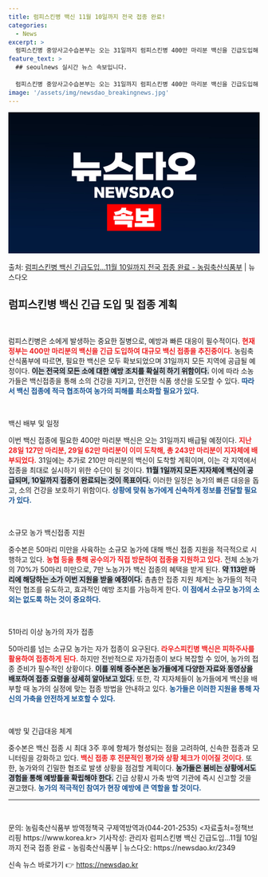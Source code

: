 ```yaml
---
title: 럼피스킨병 백신 11월 10일까지 전국 접종 완료!
categories:
  - News
excerpt: >
  럼피스킨병 중앙사고수습본부는 오는 31일까지 럼피스킨병 400만 마리분 백신을 긴급도입해 전국 모든 소에 대…
feature_text: >
  ## seoulnews 실시간 뉴스 속보입니다.

  럼피스킨병 중앙사고수습본부는 오는 31일까지 럼피스킨병 400만 마리분 백신을 긴급도입해 전국 모든 소에 대…
image: '/assets/img/newsdao_breakingnews.jpg'
---
```


![뉴스다오 속보](/assets/img/newsdao_breakingnews.jpg)

<p>출처: <a href="https://newsdao.kr/2349" rel="dofollow">럼피스킨병 백신 긴급도입…11월 10일까지 전국 접종 완료 - 농림축산식품부</a> | 뉴스다오</p>

<h2 data-ke-size="size26">럼피스킨병 백신 긴급 도입 및 접종 계획</h2>

<p data-ke-size="size16">&nbsp;</p>

럼피스킨병은 소에게 발생하는 중요한 질병으로, 예방과 빠른 대응이 필수적이다. <b><span style="color: #ee2323;">현재 정부는 400만 마리분의 백신을 긴급 도입하여 대규모 백신 접종을 추진중이다.</span></b> 농림축산식품부에 따르면, 필요한 백신은 모두 확보되었으며 31일까지 모든 지역에 공급될 예정이다. <b><span style="background-color: #21538527;">이는 전국의 모든 소에 대한 예방 조치를 확실히 하기 위함이다.</span></b> 이에 따라 소농가들은 백신접종을 통해 소의 건강을 지키고, 안전한 식품 생산을 도모할 수 있다. <b><span style="color: #1a5490;">따라서 백신 접종에 적극 협조하여 농가의 피해를 최소화할 필요가 있다.</span></b>

<p data-ke-size="size16">&nbsp;</p>

백신 배부 및 일정

이번 백신 접종에 필요한 400만 마리분 백신은 오는 31일까지 배급될 예정이다. <b><span style="color: #ee2323;">지난 28일 127만 마리분, 29일 62만 마리분이 이미 도착해, 총 243만 마리분이 지자체에 배부되었다.</span></b> 31일에는 추가로 210만 마리분의 백신이 도착할 계획이며, 이는 각 지역에서 접종을 최대로 실시하기 위한 수단이 될 것이다. <b><span style="background-color: #21538527;">11월 1일까지 모든 지자체에 백신이 공급되며, 10일까지 접종이 완료되는 것이 목표이다.</span></b> 이러한 일정은 농가의 빠른 대응을 돕고, 소의 건강을 보호하기 위함이다. <b><span style="color: #1a5490;">상황에 맞춰 농가에게 신속하게 정보를 전달할 필요가 있다.</span></b>

<p data-ke-size="size16">&nbsp;</p>

소규모 농가 백신접종 지원

중수본은 50마리 미만을 사육하는 소규모 농가에 대해 백신 접종 지원을 적극적으로 시행하고 있다. <b><span style="color: #ee2323;">농협 등을 통해 공수의가 직접 방문하여 접종을 지원하고 있다.</span></b> 전체 소농가의 70%가 50마리 미만으로, 7만 노농가가 백신 접종의 혜택을 받게 된다. <b><span style="background-color: #21538527;">약 113만 마리에 해당하는 소가 이번 지원을 받을 예정이다.</span></b> 촘촘한 접종 지원 체계는 농가들의 적극적인 협조를 유도하고, 효과적인 예방 조치를 가능하게 한다. <b><span style="color: #1a5490;">이 점에서 소규모 농가의 소외는 없도록 하는 것이 중요하다.</span></b>

<p data-ke-size="size16">&nbsp;</p>

51마리 이상 농가의 자가 접종 

50마리를 넘는 소규모 농가는 자가 접종이 요구된다. <b><span style="color: #ee2323;">라우스피킨병 백신은 피하주사를 활용하여 접종하게 된다.</span></b> 하지만 전반적으로 자가접종이 보다 복잡할 수 있어, 농가의 접종 준비가 필수적인 상황이다. <b><span style="background-color: #21538527;">이를 위해 중수본은 농가들에게 다양한 자료와 동영상을 배포하여 접종 요령을 상세히 알아보고 있다.</span></b> 또한, 각 지자체들이 농가들에게 백신을 배부할 때 농가의 실정에 맞는 접종 방법을 안내하고 있다. <b><span style="color: #1a5490;">농가들은 이러한 지원을 통해 자신의 가축을 안전하게 보호할 수 있다.</span></b>

<p data-ke-size="size16">&nbsp;</p>

예방 및 긴급대응 체계

중수본은 백신 접종 시 최대 3주 후에 항체가 형성되는 점을 고려하여, 신속한 접종과 모니터링을 강화하고 있다. <b><span style="color: #ee2323;">백신 접종 후 전문적인 평가와 상황 체크가 이어질 것이다.</span></b> 또한, 농가와의 긴밀한 협조로 발생 상황을 점검할 계획이다. <b><span style="background-color: #21538527;">농가들은 붐비는 상황에서도 경험을 통해 예방틀을 확립해야 한다.</span></b> 긴급 상황시 가축 방역 기관에 즉시 신고할 것을 권고했다. <b><span style="color: #1a5490;">농가의 적극적인 참여가 현장 예방에 큰 역할을 할 것이다.</span></b>

<hr>

<p data-ke-size="size16">&nbsp;</p>
문의: 농림축산식품부 방역정책국 구제역방역과(044-201-2535)  
<자료출처=정책브리핑 https://www.korea.kr>  
기사작성: 관리자 럼피스킨병 백신 긴급도입…11월 10일까지 전국 접종 완료 - 농림축산식품부 | 뉴스다오: https://newsdao.kr/2349 

신속 뉴스 바로가기 👉 <a href="https://newsdao.kr" rel="dofollow">https://newsdao.kr</a>



